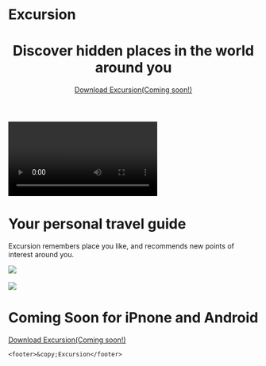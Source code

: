 # Excursion
<!DOCTYPE html>
<html lang="en">
<head>
    <meta charset="UTF-8">
    <meta name="viewport" content="width=device-width, initial-scale=1.0">
    <link href="css/style.css" type="text/css" rel="stylesheet">
    <title>Excursion</title>
</head>
<body>
    <header>
        <h1 class="main">Discover hidden places in the world around you</h1>
        <p class="link"><a href="#">Download Excursion(Coming soon!)</a></p>
    </header>
    <video autoplay>
        <source src="https://s3.amazonaws.com/codecademy-content/programs/freelance-one/excursion/videos/excursion.mp4">
    </video>
    <h1 class="secondary">Your personal travel guide</h1>
    <p>Excursion remembers place you like, and recommends new points of interest around you.</p>
    <img src="resources/images/camp.jpg"><br><br>
    <img src="resources/images/phone.png" ><br>
    <h1 class="last">Coming Soon for iPnone and Android</h1>
    <p class="link"><a href="#">Download Excursion(Coming soon!)</a></p>

    <footer>&copy;Excursion</footer>

</body>
</html>
